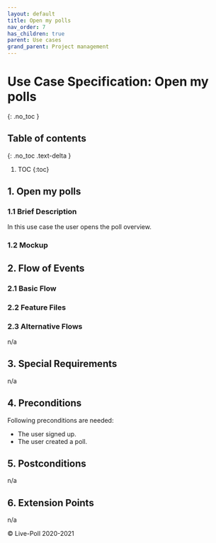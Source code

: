```yaml
---
layout: default
title: Open my polls
nav_order: 7
has_children: true
parent: Use cases
grand_parent: Project management
---
```

# Use Case Specification: Open my polls
{: .no_toc }

## Table of contents
{: .no_toc .text-delta }

1. TOC
{:toc}

## 1. Open my polls
### 1.1 Brief Description
In this use case the user opens the poll overview.
### 1.2 Mockup


## 2. Flow of Events
### 2.1 Basic Flow


### 2.2 Feature Files


### 2.3 Alternative Flows
n/a
## 3. Special Requirements
n/a
## 4. Preconditions
Following preconditions are needed:
- The user signed up.
- The user created a poll.
## 5. Postconditions
n/a
## 6. Extension Points
n/a

© Live-Poll 2020-2021